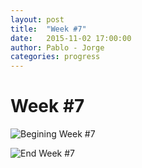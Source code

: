```yaml
---
layout: post
title:  "Week #7"
date:   2015-11-02 17:00:00
author: Pablo - Jorge
categories: progress
---
```


# Week #7

![Begining Week #7]({{site.baseurl}}/assets/week-progress/w7_01.jpg )

![End Week #7]({{site.baseurl}}/assets/week-progress/w7_02.jpg )
